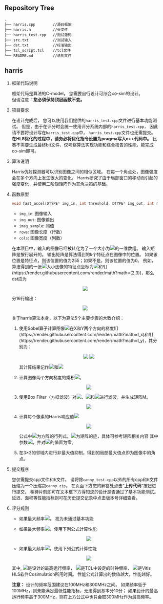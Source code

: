 ## Repository Tree
```
.
├── harris.cpp        //源码框架
├── harris.h          //头文件
├── harris_test.cpp   //测试源码
├── src.txt           //测试输入
├── dst.txt           //标准输出
├── tcl_script.tcl    //tcl文件
└── README.md         //说明文件
```
## harris
1. 框架代码说明

    框架代码是算法的C-model，
    您需要自行设计可综合co-sim的设计。  
    但请注意：**您必须保持顶层函数不变。**

2. 项目要求

    在设计完成后，
    您可以使用我们提供的`harris_test.cpp`文件进行基本功能测试。
    但是，由于在评分时会统一使用评分系统内部的`harris_test.cpp`，
    因此请不要将设计写在`harris_test.cpp`中，
    `harris_test.cpp`文件也无需提交。
    **在HLS优化的过程中，请务必将优化指令设置为pragma写入c++代码中。**
    比赛不需要生成最终bit文件，仅考察算法实现功能和综合报告的性能，能完成co-sim即可。
		
3. 算法说明

    Harris仿射探测器可以识别图像之间的相似区域。
    在每一个角点处，图像强度会在多个方向上发生很大的变化。
    Harris研究了由于局部窗口的移动而引起的强度变化，并使用二阶矩矩阵作为其角决策的基础。

4. 函数原型

    ```c++
    void fast_accel(DTYPE* img_in, int threshold, DTYPE* img_out, int rows, int cols)
    ```
    - `img_in`: 图像输入
    - `img_out`: 图像输出
    - `imag_sample`: 阈值
    - `rows`: 图像长度（行数）
    - `cols`: 图像宽度（列数）
        
    在本项目中，输入的图像已经被转化为了一个大小为![](https://render.githubusercontent.com/render/math?math=128\times128)的一维数组。
    输入矩阵是按行展开的。
    输出矩阵是算法得到的k个特征点在图像中的位置。
    如果该位置是特征点，则该位置的值为255；如果不是，则该位置的值为0。
    例如，算法得到的一张![](https://render.githubusercontent.com/render/math?math=4\times4)大小图像的特征点坐标为![](https://render.githubusercontent.com/render/math?math=(0,1))和![](https://render.githubusercontent.com/render/math?math=(2,3))，那么dst应为

    <div align="center">
    <img src="https://render.githubusercontent.com/render/math?math=\huge%20\begin{matrix}%200%26255%260%260\\0%260%260%260\\0%260%260%26255\\0%260%260%260\end{matrix}">
    </div>

    分16行输出：
    <div align="center">
    <img src="https://render.githubusercontent.com/render/math?math=\huge%20\begin{matrix}%200%26255%260%260%260%260%260%260%260%260%260%26255%260%260%260%260\end{matrix}">
    </div>

    关于harris算法本身，以下为算法5个主要步骤的大致介绍：
  
    1. 使用Sobel算子计算图像![](https://render.githubusercontent.com/render/math?math=I(x,y))在X和Y两个方向的梯度![](https://render.githubusercontent.com/render/math?math=I_x)和![](https://render.githubusercontent.com/render/math?math=I_y)，其分别为：
        
        <div align="center">
        <img src="https://render.githubusercontent.com/render/math?math=\huge%20I_x=\begin{bmatrix}-1%260%26%2B1\\-2%260%26%2B2\\-1%260%26%2B1\end{bmatrix},">
        <img src="https://render.githubusercontent.com/render/math?math=\huge%20I_y=\begin{bmatrix}%2B1%26%2B2%26%2B1\\0%260%260\\-1%26-2%26-1\end{bmatrix}">
        </div>

        其计算结果记作![](https://render.githubusercontent.com/render/math?math=G_x)和![](https://render.githubusercontent.com/render/math?math=G_y)
        
    2. 计算图像两个方向梯度的乘积![](https://render.githubusercontent.com/render/math?math=G_{xy})。

        <div align="center">
        <img src="https://render.githubusercontent.com/render/math?math=\huge%20G_{xy}=G_xG_y">
        </div>        
  
    3. 使用Box Filter（方框滤波）对![](https://render.githubusercontent.com/render/math?math=G_x^2)、![](https://render.githubusercontent.com/render/math?math=G_y^2)和![](https://render.githubusercontent.com/render/math?math=G_{xy})进行滤波，并生成矩阵M。

        <div align="center">
        <img src="https://render.githubusercontent.com/render/math?math=\huge%20M=\begin{bmatrix}G_x^2%26G_{xy}\\G_{xy}%26G_y^2\end{bmatrix}">
        </div>  
  
    4. 计算每个像素的Harris响应值![](https://render.githubusercontent.com/render/math?math=R)

        <div align="center">
        <img src="https://render.githubusercontent.com/render/math?math=\huge%20R=\det(M)-\alpha\cdot\tr(M)">
        </div>  
        
        公式中![](https://render.githubusercontent.com/render/math?math=\det)为方阵的行列式，![](https://render.githubusercontent.com/render/math?math=\tr)为矩阵的迹，具体可参考矩阵相关内容
        其中参数![](https://render.githubusercontent.com/render/math?math=\alpha=0.04)，并对![](https://render.githubusercontent.com/render/math?math=R\le%20442)的值置为零。
  
    5. 在3×3的邻域内进行非最大值抑制，得到的局部最大值点即为图像中的角点。 

5. 提交程序

    您仅需提交cpp文件和h文件。
    请将除`canny_test.cpp`以外的所有cpp和h文件
    压缩为一个压缩包`canny.zip`，
    在页面下方您的解答处点击“**上传代码**”按钮进行提交，
    稍待片刻即可在文本框下方得知您的设计是否通过了基本功能测试。
    延迟、面积等性能指标则可在历史提交记录中点击版本号详细查看。
  
6. 评分规则

    - 如果最大频率![](https://render.githubusercontent.com/render/math?math=F_{max}<100\MHz)， 视为未通过基本功能

    - 如果最大频率![](https://render.githubusercontent.com/render/math?math=100\MHz%20\le%20F_{max}<300\MHz)，使用下列公式计算性能
      <div align="center">
      <img src="https://render.githubusercontent.com/render/math?math=\huge%20\frac{T_{clock}\times%20F_{max}}{\tau_{Simulation}}">
      </div>

    - 如果最大频率![](https://render.githubusercontent.com/render/math?math=F_{max}%20\ge%20300\MHz)，使用下列公式计算性能
      <div align="center">
      <img src="https://render.githubusercontent.com/render/math?math=\huge%20\frac{T_{clock}\times300\MHz}{\tau_{Simulation}}">
      </div>
    
    其中,
    ![](https://render.githubusercontent.com/render/math?math=F_{max})是设计的最高运行频率，
    ![](https://render.githubusercontent.com/render/math?math=T_{clock})是TCL中设定的时钟频率，
    ![](https://render.githubusercontent.com/render/math?math=\tau_{Simulation})是Vitis HLS软件Cosimulation所用时间。
    性能公式计算出的数值越大，性能越好。

    **注意：**
    设计的频率范围建议在100MHz和300MHz之间。
    如果频率低于100MHz，则未能满足最低性能指标，无法得到基本分10分；
    如果设计的最高运行频率高于300MHz，则在上方公式中也只会取300MHz作为最高频率。
